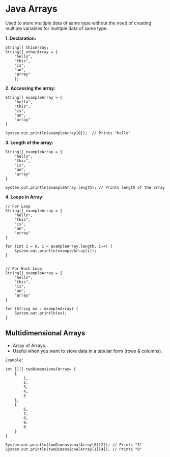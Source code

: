 # Java Arrays

Used to store multiple data of same type without the need of creating multiple variables for multiple data of same type.

<b>1. Declaration:</b>

```
String[] thisArray;
String[] otherArray = {
    "hello",
    "this",
    "is",
    "an",
    "array"
    };
```

<b>2. Accessing the array:</b>

```
String[] exampleArray = {
    "hello",
    "this",
    "is",
    "an",
    "array"
}

System.out.println(exampleArray[0]);  // Prints "hello"
```

<b>3. Length of the array:</b>

```
String[] exampleArray = {
    "hello",
    "this",
    "is",
    "an",
    "array"
}

System.out.println(exampleArray.length); // Prints length of the array
```

<b>4. Loops in Array:</b>

```
// For Loop
String[] exampleArray = {
    "hello",
    "this",
    "is",
    "an",
    "array"
}

for (int i = 0; i < exampleArray.length; i++) {
    System.out.println(exampleArray[i]);
}


// For-Each Loop
String[] exampleArray = {
    "hello",
    "this",
    "is",
    "an",
    "array"
}

for (String ex : exampleArray) {
    System.out.println(ex);
}
```

## Multidimensional Arrays

- Array of Arrays.
- Useful when you want to store data in a tabular form (rows & columns).

`Example: `

```
int [][] twoDimensionalArray= {
    {
        1,
        2,
        3,
        4,
        5
    },
    {
        6,
        7,
        8,
        9.
        0
    }
}

System.out.println(twoDimensionalArray[0][2]); // Prints "3"
System.out.println(twoDimensionalArray[1][4]); // Prints "0"
```
